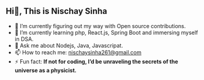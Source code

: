 ## Hi👋, This is Nischay Sinha


- 🔭 I’m currently figuring out my way with Open source contributions.
- 🌱 I’m currently learning php, React.js, Spring Boot and immersing myself in DSA.
- 💬 Ask me about Nodejs, Java, Javascripat.
- 📫 How to reach me: [nischaysinha261@gmail.com](nischaysinha261@gmail.com)
- ⚡ Fun fact: **If not for coding, I’d be unraveling the secrets of the universe as a physicist.**

